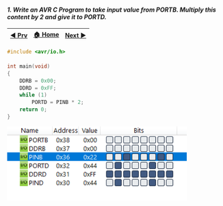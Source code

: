 
#### *1. Write an AVR C Program to take input value from PORTB. Multiply this content by 2 and give it to PORTD.*


|[◀️ Prv](../../practical-3/p5/readme.md)|[🏠 Home](/README.md)|[Next ▶️](../p2/readme.md)|
|---|---|---|

```c
#include <avr/io.h>

int main(void)
{
    DDRB = 0x00;
    DDRD = 0xFF;
    while (1)
        PORTD = PINB * 2;
    return 0;
}
```
<img src="./p1.png" style="width:30em" title="output-1" alt="output-1" >
